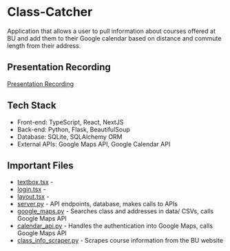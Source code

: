 # Class-Catcher
Application that allows a user to pull information about courses offered at BU and add them to their Google calendar based on distance and commute length from their address.
## Presentation Recording
[Presentation Recording](https://youtube.com)

## Tech Stack
- Front-end: TypeScript, React, NextJS
- Back-end: Python, Flask, BeautifulSoup
- Database: SQLite, SQLAlchemy ORM
- External APIs: Google Maps API, Google Calendar API


## Important Files
- [textbox.tsx](class-catcher-frontend/src/app/textbox.tsx) - 
- [login.tsx](class-catcher-frontend/src/app/login.tsx) - 
- [layout.tsx](class-catcher-frontend/src/app/layout.tsx) - 
- [server.py](class-catcher-backend/server.py) - API endpoints, database, makes calls to APIs
- [google_maps.py](class-catcher-backend/google_maps.py) - Searches class and addresses in data/ CSVs, calls Google Maps API
- [calendar_api.py](class-catcher-backend/calendar_api.py) - Handles the authentication into Google Maps, calls Google Maps API
- [class_info_scraper.py](class-catcher-backend/class_info_scraper.py) - Scrapes course information from the BU website
